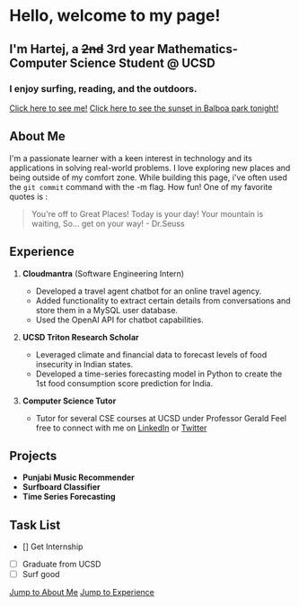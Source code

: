 # Hello, welcome to my page!
## I'm Hartej, a ~~2nd~~ 3rd year Mathematics-Computer Science Student @ UCSD 
### I enjoy surfing, reading, and the outdoors. 


[Click here to see me!](DSC_317.jpg)
[Click here to see the sunset in Balboa park tonight!](image000000.jpg)

## About Me
I'm a passionate learner with a keen interest in technology and its applications in solving real-world problems. I love exploring new places and being outside of my comfort zone. While building this page, i've often used the `git commit` command with the -m flag. How fun!
One of my favorite quotes is : 
>You're off to Great Places! Today is your day! Your mountain is waiting, So... get on your way! - Dr.Seuss

## Experience
1. **Cloudmantra** (Software Engineering Intern)
   - Developed a travel agent chatbot for an online travel agency.
   - Added functionality to extract certain details from conversations and store them in a MySQL user database.
   - Used the OpenAI API for chatbot capabilities.

2. **UCSD Triton Research Scholar**
   - Leveraged climate and financial data to forecast levels of food insecurity in Indian states.
   - Developed a time-series forecasting model in Python to create the 1st food consumption score prediction for India.
3. **Computer Science Tutor**
   - Tutor for several CSE courses at UCSD under Professor Gerald
Feel free to connect with me on [LinkedIn](https://www.linkedin.com/in/hartej-singh-50751b1b7/) or [Twitter](https://twitter.com/tejaman44) 

## Projects
- **Punjabi Music Recommender**
- **Surfboard Classifier**
- **Time Series Forecasting**

## Task List
- [] Get Internship
- [ ] Graduate from UCSD
- [ ] Surf good

[Jump to About Me](#about-me)
[Jump to Experience](#experience)